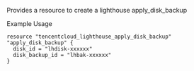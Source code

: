 Provides a resource to create a lighthouse apply_disk_backup

Example Usage

```hcl
resource "tencentcloud_lighthouse_apply_disk_backup" "apply_disk_backup" {
  disk_id = "lhdisk-xxxxxx"
  disk_backup_id = "lhbak-xxxxxx"
}
```